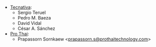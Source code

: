 - [Tecnativa](https://www.tecnativa.com):
  - Sergio Teruel
  - Pedro M. Baeza
  - David Vidal
  - César A. Sánchez
- [Pro Thai](http://prothaitechnology.com):
  - Prapassorn Sornkaew \<<prapassorn.s@prothaitechnology.com>\>

